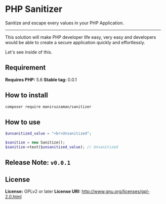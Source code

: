 # PHP Sanitizer

Sanitize and escape every values in your PHP Application.

---


This solution will make PHP developer life easy, very easy and developers would be able to create a secure application quickly and effortlessly.

Let's see inside of this.


## Requirement
**Requires PHP:** 5.6
**Stable tag:** 0.0.1

## How to install

```bash
composer require maniruzzaman/sanitizer
```

## How to use

```php
$unsanitized_value = "<br>Unsanitized";

$sanitize = new Sanitize();
$sanitize->text($unsanitized_value); // Unsanitized
```

## Release Note: `v0.0.1`


## License
**License:** GPLv2 or later
**License URI:** http://www.gnu.org/licenses/gpl-2.0.html
